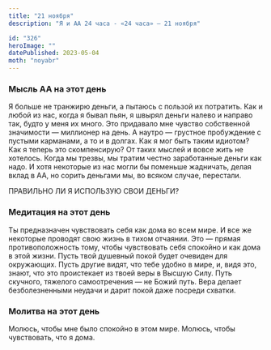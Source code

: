 ```yaml
---
title: "21 ноября"
description: "Я и АА 24 часа - «24 часа» — 21 ноября"

id: "326"
heroImage: ""
datePublished: 2023-05-04
moth: "noyabr"
---
```


### Мысль АА на этот день

Я больше не транжирю деньги, а пытаюсь с пользой их потратить. Как и любой из
нас, когда я бывал пьян, я швырял деньги налево и направо так, будто у меня их
много. Это придавало мне чувство собственной значимости — миллионер на день. А
наутро — грустное пробуждение с пустыми карманами, а то и в долгах. Как я мог
быть таким идиотом? Как я теперь это скомпенсирую? От таких мыслей и вовсе
жить не хотелось. Когда мы трезвы, мы тратим честно заработанные деньги как
надо. И хотя некоторые из нас могли бы поменьше жадничать, делая вклад в АА,
но сорить деньгами мы, во всяком случае, перестали.

ПРАВИЛЬНО ЛИ Я ИСПОЛЬЗУЮ СВОИ ДЕНЬГИ?

### Медитация на этот день

Ты предназначен чувствовать себя как дома во всем мире. И все же некоторые
проводят свою жизнь в тихом отчаянии. Это — прямая противоположность тому,
чтобы чувствовать себя спокойно и как дома в этой жизни. Пусть твой душевный
покой будет очевиден для окружающих. Пусть другие видят, что тебе удобно в
мире, и, видя это, знают, что это проистекает из твоей веры в Высшую Силу.
Путь скучного, тяжелого самоотречения — не Божий путь. Вера делает
безболезненными неудачи и дарит покой даже посреди схватки.

### Молитва на этот день

Молюсь, чтобы мне было спокойно в этом мире. Молюсь, чтобы чувствовать, что я
дома.
